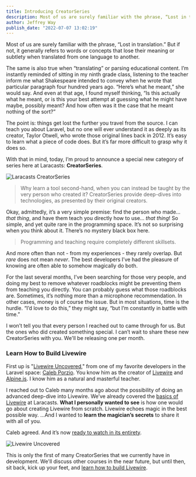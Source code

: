 ```yaml
---
title: Introducing CreatorSeries
description: Most of us are surely familiar with the phrase, “Lost in translation.” But if not, it generally refers to words or concepts that lose their meaning or subtlety when translated from one language to another. The same is also true when “translating” or parsing educational content.
author: Jeffrey Way
publish_date: "2022-07-07 13:02:19"
---
```


Most of us are surely familiar with the phrase, “Lost in translation.” But if not, it generally refers to words or concepts that lose their meaning or subtlety when translated from one language to another.

The same is also true when “translating” or parsing educational content. I’m instantly reminded of sitting in my ninth grade class, listening to the teacher inform me what Shakespeare intended to convey when he wrote that particular paragraph four hundred years ago. “Here’s what he meant,” she would say. And even at that age, I found myself thinking, “Is this actually what he meant, or is this your best attempt at guessing what he might have maybe, possibly meant? And how often was it the case that he meant nothing of the sort?”

The point is: things get lost the further you travel from the source. I can teach you about Laravel, but no one will ever understand it as deeply as its creator, Taylor Otwell, who wrote those original lines back in 2012. It’s easy to learn what a piece of code does. But it’s far more difficult to grasp why it does so.

With that in mind, today, I’m proud to announce a special new category of series here at Laracasts: **CreatorSeries**.

![Laracasts CreatorSeries](https://github.com/laracasts/blog/assets/183223/4a7355b7-18e0-4a5f-85a4-64cbf85e8b4c)

> Why learn a tool second-hand, when you can instead be taught by the very person who created it? CreatorSeries provide deep-dives into technologies, as presented by their original creators.

Okay, admittedly, it’s a very simple premise: find the person who made… _that thing_, and have them teach you directly how to use… _that thing_! So simple, and yet quite rare in the programming space. It’s not so surprising when you think about it. There’s no mystery black box here.

> Programming and teaching require completely different skillsets.

And more often than not - from my experiences - they rarely overlap. But _rare_ does not mean _never_. The best developers I’ve had the pleasure of knowing are often able to somehow magically do both.

For the last several months, I’ve been searching for those very people, and doing my best to remove whatever roadblocks might be preventing them from teaching you directly. You can probably guess what those roadblocks are. Sometimes, it’s nothing more than a microphone recommendation. In other cases, money is of course the issue. But in most situations, time is the hurdle. “I’d love to do this,” they might say, “but I’m constantly in battle with time.”

I won’t tell you that every person I reached out to came through for us. But the ones who did created something special. I can’t wait to share these new CreatorSeries with you. We'll be releasing one per month.

### Learn How to Build Livewire

First up is "[Livewire Uncovered](https://laracasts.com/series/livewire-uncovered)," from one of my favorite developers in the Laravel space: [Caleb Porzio](http://twitter.com/calebporzio). You know him as the creator of [Livewire](https://laravel-livewire.com) and [Alpine.js](https://alpinejs.dev). I know him as a natural and masterful teacher.

I reached out to Caleb many months ago about the possibility of doing an advanced deep-dive into Livewire. We’ve already covered the [basics of Livewire](https://laracasts.com/series/livewire-basics) at Laracasts. **What I personally wanted to see** is how one would go about creating Livewire from scratch. Livewire echoes magic in the best possible way. …And I wanted to **learn the magician’s secrets** to share it with all of you.

Caleb agreed. And it’s now [ready to watch in its entirety](https://laracasts.com/series/livewire-uncovered).

![Livewire Uncovered](https://laracasts.nyc3.digitaloceanspaces.com/blog/images/livewire-uncovered-card.jpeg)

This is only the first of many CreatorSeries that we currently have in development. We'll discuss other courses in the near future, but until then, sit back, kick up your feet, and [learn how to build Livewire](https://laracasts.com/series/livewire-uncovered).
